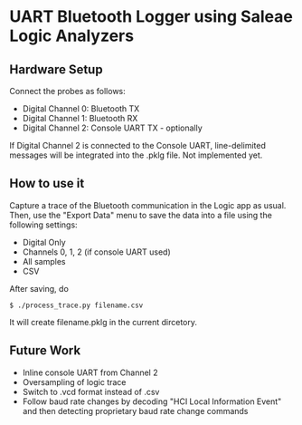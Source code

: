 # UART Bluetooth Logger using Saleae Logic Analyzers

## Hardware Setup

Connect the probes as follows:
- Digital Channel 0: Bluetooth TX
- Digital Channel 1: Bluetooth RX
- Digital Channel 2: Console UART TX - optionally

If Digital Channel 2 is connected to the Console UART, line-delimited messages will be integrated into the .pklg file. Not implemented yet.

## How to use it

Capture a trace of the Bluetooth communication in the Logic app as usual. Then, use the "Export Data" menu to save the data into a file using the following settings:
- Digital Only
- Channels 0, 1, 2 (if console UART used)
- All samples
- CSV

After saving, do

	$ ./process_trace.py filename.csv

It will create filename.pklg in the current dircetory.

## Future Work
- Inline console UART from Channel 2
- Oversampling of logic trace
- Switch to .vcd format instead of .csv
- Follow baud rate changes by decoding "HCI Local Information Event" and then detecting proprietary baud rate change commands




